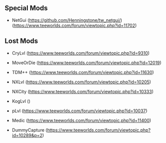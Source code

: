 
## Special Mods

- NetGui (https://github.com/Henningstone/tw_netgui/) (https://www.teeworlds.com/forum/viewtopic.php?id=11702)

## Lost Mods

- CryLvl (https://www.teeworlds.com/forum/viewtopic.php?id=9310)
- MoveOrDie (https://www.teeworlds.com/forum/viewtopic.php?id=12019)
- TDM++ (https://www.teeworlds.com/forum/viewtopic.php?id=11630)

- NXLvl (https://www.teeworlds.com/forum/viewtopic.php?id=10205)
- NXCity (https://www.teeworlds.com/forum/viewtopic.php?id=10333)

- KogLvl ()

- pLvl (https://www.teeworlds.com/forum/viewtopic.php?id=10037)

- Medic (https://www.teeworlds.com/forum/viewtopic.php?id=11400)
- DummyCapture (https://www.teeworlds.com/forum/viewtopic.php?id=10289&p=2)